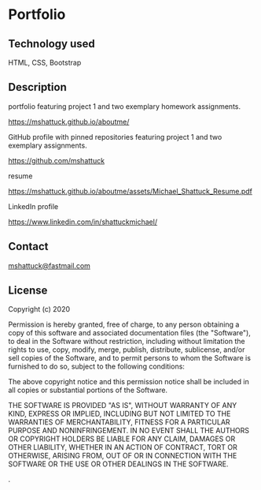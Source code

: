 # Portfolio



## Technology used

HTML, CSS, Bootstrap

## Description


portfolio featuring project 1 and two exemplary homework assignments.

https://mshattuck.github.io/aboutme/


GitHub profile with pinned repositories featuring project 1 and two exemplary assignments.

https://github.com/mshattuck


resume

https://mshattuck.github.io/aboutme/assets/Michael_Shattuck_Resume.pdf


LinkedIn profile

https://www.linkedin.com/in/shattuckmichael/


## Contact

mshattuck@fastmail.com

## License

Copyright (c) 2020

Permission is hereby granted, free of charge, to any person obtaining a copy
of this software and associated documentation files (the "Software"), to deal
in the Software without restriction, including without limitation the rights
to use, copy, modify, merge, publish, distribute, sublicense, and/or sell
copies of the Software, and to permit persons to whom the Software is
furnished to do so, subject to the following conditions:

The above copyright notice and this permission notice shall be included in all
copies or substantial portions of the Software.

THE SOFTWARE IS PROVIDED "AS IS", WITHOUT WARRANTY OF ANY KIND, EXPRESS OR
IMPLIED, INCLUDING BUT NOT LIMITED TO THE WARRANTIES OF MERCHANTABILITY,
FITNESS FOR A PARTICULAR PURPOSE AND NONINFRINGEMENT. IN NO EVENT SHALL THE
AUTHORS OR COPYRIGHT HOLDERS BE LIABLE FOR ANY CLAIM, DAMAGES OR OTHER
LIABILITY, WHETHER IN AN ACTION OF CONTRACT, TORT OR OTHERWISE, ARISING FROM,
OUT OF OR IN CONNECTION WITH THE SOFTWARE OR THE USE OR OTHER DEALINGS IN THE
SOFTWARE.


.
